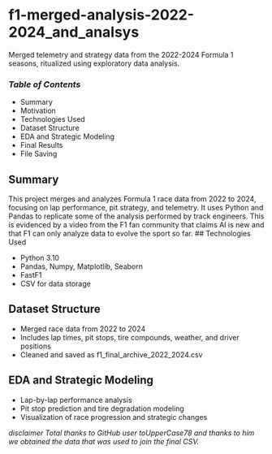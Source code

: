 # f1-merged-analysis-2022-2024_and_analsys
Merged telemetry and strategy data from the 2022-2024 Formula 1 seasons, ritualized using exploratory data analysis.
### *Table of Contents*
- Summary
- Motivation
- Technologies Used
- Dataset Structure
- EDA and Strategic Modeling
- Final Results
- File Saving
## Summary
This project merges and analyzes Formula 1 race data from 2022 to 2024, focusing on lap performance, pit strategy, and telemetry. It uses Python and Pandas to replicate some of the analysis performed by track engineers. This is evidenced by a video from the F1 fan community that claims AI is new and that F1 can only analyze data to evolve the sport so far. ## Technologies Used
- Python 3.10
- Pandas, Numpy, Matplotlib, Seaborn
- FastF1
- CSV for data storage
## Dataset Structure
- Merged race data from 2022 to 2024
- Includes lap times, pit stops, tire compounds, weather, and driver positions
- Cleaned and saved as f1_final_archive_2022_2024.csv
## EDA and Strategic Modeling
- Lap-by-lap performance analysis
- Pit stop prediction and tire degradation modeling
- Visualization of race progression and strategic changes

*disclaimer Total thanks to GitHub user toUpperCase78 and thanks to him we obtained the data that was used to join the final CSV.*
